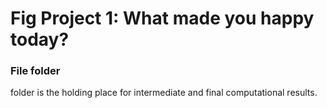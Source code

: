 # Fig Project 1: What made you happy today?
### File folder

folder is the holding place for intermediate and final computational results.
